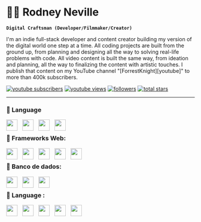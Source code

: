 # 🏄‍♂️ Rodney Neville

**`Digital Craftsman (Developer/Filmmaker/Creator)`**

I'm an indie full-stack developer and content creator building my version of the digital world one step at a time. All coding projects are built from the ground up, from planning and designing all the way to solving real-life problems with code. All video content is built the same way, from ideation and planning, all the way to finalizing the content with artistic touches. I publish that content on my YouTube channel "[ForrestKnight][youtube]" to more than 400k subscribers.

   <p align="left">
      <a href="https://www.youtube.com/c/fknight?sub_confirmation=1">
         <img alt="youtube subscribers" title="Subscribe to my YouTube channel" src="https://custom-icon-badges.demolab.com/youtube/channel/subscribers/UC2WHjPDvbE6O328n17ZGcfg?color=%23E05D44&label=SUBSCRIBE&logo=video&logoColor=white&style=for-the-badge&labelColor=CE4630"/></a> 
      <a href="https://www.youtube.com/c/fknight">
         <img alt="youtube views" title="YouTube views" src="https://custom-icon-badges.demolab.com/youtube/channel/views/UC2WHjPDvbE6O328n17ZGcfg?color=%23E1AD0E&logo=eye&logoColor=white&style=for-the-badge&labelColor=C79600"/></a> 
      <a href="https://github.com/ForrestKnight?tab=followers">
         <img alt="followers" title="Follow me on Github" src="https://custom-icon-badges.demolab.com/github/followers/ForrestKnight?color=236ad3&labelColor=1155ba&style=for-the-badge&logo=person-add&label=Follow&logoColor=white"/></a>
      <a href="https://github.com/ForrestKnight?tab=repositories&sort=stargazers">
         <img alt="total stars" title="Total stars on GitHub" src="https://custom-icon-badges.demolab.com/github/stars/ForrestKnight?color=55960c&style=for-the-badge&labelColor=488207&logo=star"/></a>
   </p>

---
### 🧰 Language

<img align = "left"  src="https://cdn.svgporn.com/logos/python.svg" width="30px" style="padding-right:10px;" />
<img align = "left"  src="https://cdn.svgporn.com/logos/java.svg" width="30px" style="padding-right:10px;" />
<img align = "left"  src="https://cdn.svgporn.com/logos/javascript.svg" width="30px" style="padding-right:10px;" />
<img align = "left"  src="https://cdn.svgporn.com/logos/c-plusplus.svg" width="30px" style="padding-right:10px;" />
<br/>

### 🧰 Frameworks Web:

<img align = "left"  src="https://cdn.svgporn.com/logos/django.svg" width="30px" style="padding-right:10px;"  />
<img align = "left"  src="https://cdn.svgporn.com/logos/flask.svg" width="30px" style="padding-right:10px;"   />
<img align = "left"  src="https://cdn.svgporn.com/logos/spring.svg" width="30px" style="padding-right:10px;" />
<img align = "left"  src="https://cdn.svgporn.com/logos/react.svg" width="30px" style="padding-right:10px;" />
<img align = "left"  src="https://cdn.svgporn.com/logos/angular-icon.svg" width="30px" style="padding-right:10px;" />
<br/>

### 🧰 Banco de dados:

<img align = "left"  src="https://cdn.svgporn.com/logos/mysql.svg" width="30px" style="padding-right:10px;" />
<img align = "left"  src="https://cdn.svgporn.com/logos/postgresql.svg" width="30px" style="padding-right:10px;" />
<img align = "left"  src="https://cdn.svgporn.com/logos/mongodb.svg" width="30px" style="padding-right:10px;" />
<br/>

### 🧰 Language :

<img align = "left"  src="https://cdn.svgporn.com/logos/git-icon.svg" width="30px" style="padding-right:10px;" />
<img align = "left"  src="https://cdn.svgporn.com/logos/docker-icon.svg" width="30px" style="padding-right:10px;" />
<img align = "left"  src="https://cdn.svgporn.com/logos/aws.svg" width="30px" style="padding-right:10px;" />
<img align = "left"  src="https://cdn.svgporn.com/logos/azure.svg" width="30px" style="padding-right:10px;" />
<img align = "left"  src="https://cdn.svgporn.com/logos/google-cloud.svg" width="30px" style="padding-right:10px;" />
<br/>



